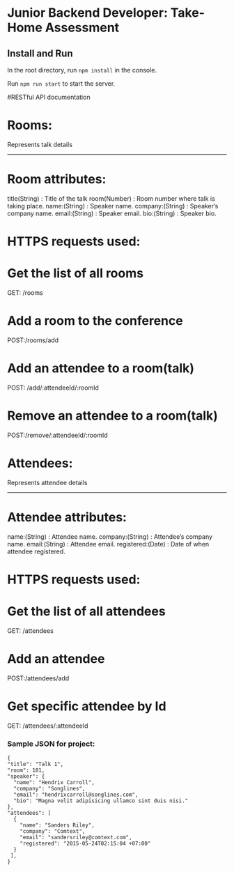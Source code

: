 # Junior Backend Developer: Take-Home Assessment

## Install and Run

In the root directory, run `npm install` in the console.

Run `npm run start` to start the server.


#RESTful API documentation

# Rooms:
Represents talk details
____________________________________________________
# Room attributes:

title(String) : Title of the talk
room(Number) : Room number where talk is taking place.
name:(String) : Speaker name.
company:(String) : Speaker’s company name.
email:(String) : Speaker email.
bio:(String) : Speaker bio.

# HTTPS requests used:
# Get the list of all rooms
GET: /rooms

# Add a room to the conference
POST:/rooms/add

# Add an attendee to a room(talk)
POST: /add/:attendeeId/:roomId
 
# Remove an attendee to a room(talk)
POST:/remove/:attendeeId/:roomId


# Attendees:
Represents attendee details
____________________________________________________
# Attendee attributes:

name:(String) : Attendee name.
company:(String) : Attendee’s company name.
email:(String) : Attendee email.
registered:(Date) : Date of when attendee registered.


# HTTPS requests used:
# Get the list of all attendees
GET: /attendees

# Add an attendee
POST:/attendees/add

# Get specific attendee by Id
GET: /attendees/:attendeeId
 
 
 ### Sample JSON for project:


    
    {
    "title": "Talk 1",
    "room": 101,
    "speaker": {
      "name": "Hendrix Carroll",
      "company": "Songlines",
      "email": "hendrixcarroll@songlines.com",
      "bio": "Magna velit adipisicing ullamco sint duis nisi."
    },
    "attendees": [
      {
        "name": "Sanders Riley",
        "company": "Comtext",
        "email": "sandersriley@comtext.com",
        "registered": "2015-05-24T02:15:04 +07:00"
      }
     ],
    }
     
  
 
